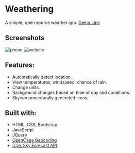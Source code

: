 # Weathering
A simple, open source weather app. [Demo Link](https://weather.manraj.tech)

## Screenshots
![phone](https://github.com/manrajpannu/weatheringwithyou/blob/gh-pages/weather.png)
![website](https://github.com/manrajpannu/weatheringwithyou/blob/gh-pages/weather2.png)

## Features:
* Automatically detect location.
* View temperatures, windspeed, chance of rain.
* Change units.
* Background changes based on time of day and conditions.
* Skycon procedurally generated icons.

## Built with: 
* HTML, CSS, Bootstrap 
* JavaScript
* JQuery
* [OpenCage Geocoding](https://opencagedata.com/api) 
* [Dark Sky Forecast API](https://developer.forecast.io/).



